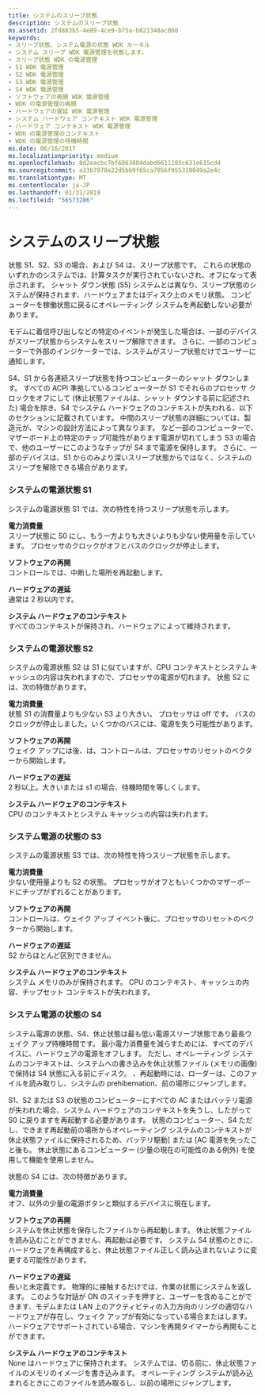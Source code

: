 ```yaml
---
title: システムのスリープ状態
description: システムのスリープ状態
ms.assetid: 2fd883b5-4e89-4ce9-b75a-b821348ac860
keywords:
- スリープ状態、システム電源の状態 WDK カーネル
- システム スリープ WDK 電源管理を状態します。
- スリープ状態 WDK の電源管理
- S1 WDK 電源管理
- S2 WDK 電源管理
- S3 WDK 電源管理
- S4 WDK 電源管理
- ソフトウェアの再開 WDK 電源管理
- WDK の電源管理の再開
- ハードウェアの遅延 WDK 電源管理
- システム ハードウェア コンテキスト WDK 電源管理
- ハードウェア コンテキスト WDK 電源管理
- WDK の電源管理のコンテキスト
- WDK の電源管理の待機時間
ms.date: 06/16/2017
ms.localizationpriority: medium
ms.openlocfilehash: 8d2eacbc7bf6863884dabd6611105c631e615cd4
ms.sourcegitcommit: a33b7978e22d5bb9f65ca7056f955319049a2e4c
ms.translationtype: MT
ms.contentlocale: ja-JP
ms.lasthandoff: 01/31/2019
ms.locfileid: "56573286"
---
```

# <a name="system-sleeping-states"></a>システムのスリープ状態





状態 S1、S2、S3 の場合、および S4 は、スリープ状態です。 これらの状態のいずれかのシステムでは、計算タスクが実行されていないされ、オフになって表示されます。 シャット ダウン状態 (S5) システムとは異なり、スリープ状態のシステムが保持されます、ハードウェアまたはディスク上のメモリ状態。 コンピューターを稼働状態に戻るにオペレーティング システムを再起動しない必要があります。

モデムに着信呼び出しなどの特定のイベントが発生した場合は、一部のデバイスがスリープ状態からシステムをスリープ解除できます。 さらに、一部のコンピューターで外部のインジケーターでは、システムがスリープ状態だけでユーザーに通知します。

S4、S1 から各連続スリープ状態を持つコンピューターのシャット ダウンします。 すべての ACPI 準拠しているコンピューターが S1 でそれらのプロセッサ クロックをオフにして (休止状態ファイルは、シャット ダウンする前に記述された) 場合を除き、S4 でシステム ハードウェアのコンテキストが失われる、以下のセクションに記載されています。 中間のスリープ状態の詳細については、製造元が、マシンの設計方法によって異なります。 など一部のコンピューターで、マザーボード上の特定のチップ可能性があります電源が切れてしまう S3 の場合で、他のユーザーにこのようなチップが S4 まで電源を保持します。 さらに、一部のデバイスは、S1 からのみより深いスリープ状態からではなく、システムのスリープを解除できる場合があります。

### <a name="system-power-state-s1"></a>システムの電源状態 S1

システムの電源状態 S1 では、次の特性を持つスリープ状態を示します。

<a href="" id="power-consumption"></a>**電力消費量**  
スリープ状態に S0 にし、もう一方よりも大きいよりも少ない使用量を示しています。 プロセッサのクロックがオフとバスのクロックが停止します。

<a href="" id="software-resumption"></a>**ソフトウェアの再開**  
コントロールでは、中断した場所を再起動します。

<a href="" id="hardware-latency"></a>**ハードウェアの遅延**  
通常は 2 秒以内です。

<a href="" id="system-hardware-context"></a>**システム ハードウェアのコンテキスト**  
すべてのコンテキストが保持され、ハードウェアによって維持されます。

### <a name="system-power-state-s2"></a>システムの電源状態 S2

システムの電源状態 S2 は S1 に似ていますが、CPU コンテキストとシステム キャッシュの内容は失われますので、プロセッサの電源が切れます。 状態 S2 には、次の特徴があります。

<a href="" id="power-consumption"></a>**電力消費量**  
状態 S1 の消費量よりも少ない S3 より大きい。 プロセッサは off です。 バスのクロックが停止しました。いくつかのバスには、電源を失う可能性があります。

<a href="" id="software-resumption"></a>**ソフトウェアの再開**  
ウェイク アップには後、は、コントロールは、プロセッサのリセットのベクターから開始します。

<a href="" id="hardware-latency"></a>**ハードウェアの遅延**  
2 秒以上。大きいまたは s1 の場合、待機時間を等しくします。

<a href="" id="system-hardware-context"></a>**システム ハードウェアのコンテキスト**  
CPU のコンテキストとシステム キャッシュの内容は失われます。

### <a name="system-power-state-s3"></a>システム電源の状態の S3

システムの電源状態 S3 では、次の特性を持つスリープ状態を示します。

<a href="" id="power-consumption"></a>**電力消費量**  
少ない使用量よりも S2 の状態。 プロセッサがオフともいくつかのマザーボードにチップがずれることがあります。

<a href="" id="software-resumption"></a>**ソフトウェアの再開**  
コントロールは、ウェイク アップ イベント後に、プロセッサのリセットのベクターから開始します。

<a href="" id="hardware-latency"></a>**ハードウェアの遅延**  
S2 からほとんど区別できません。

<a href="" id="system-hardware-context"></a>**システム ハードウェアのコンテキスト**  
システム メモリのみが保持されます。 CPU のコンテキスト、キャッシュの内容、チップセット コンテキストが失われます。

### <a name="system-power-state-s4"></a>システム電源の状態の S4

システム電源の状態、S4、休止状態は最も低い電源スリープ状態であり最長ウェイク アップ待機時間です。 最小電力消費量を減らすためには、すべてのデバイスに、ハードウェアの電源をオフします。 ただし、オペレーティング システムのコンテキストは、システムへの書き込みを休止状態ファイル (メモリの画像) で保持は S4 状態に入る前にディスク。 、再起動時には、ローダーは、このファイルを読み取りし、システムの prehibernation、前の場所にジャンプします。

S1、S2 または S3 の状態のコンピューターにすべての AC またはバッテリ電源が失われた場合、システム ハードウェアのコンテキストを失うし、したがって S0 に戻りますを再起動する必要があります。 状態のコンピューター、S4 ただし、できます再起動前の場所からオペレーティング システムのコンテキストが休止状態ファイルに保持されるため、バッテリ駆動] または [AC 電源を失ったこと後も。 休止状態にあるコンピューター (少量の現在の可能性のある例外) を使用して機能を使用しません。

状態の S4 には、次の特徴があります。

<a href="" id="power-consumption"></a>**電力消費量**  
オフ、以外の少量の電源ボタンと類似するデバイスに現在します。

<a href="" id="software-resumption"></a>**ソフトウェアの再開**  
システムを休止状態を保存したファイルから再起動します。 休止状態ファイルを読み込むことができません、再起動は必要です。 システム S4 状態のときに、ハードウェアを再構成すると、休止状態ファイル正しく読み込まれないように変更する可能性があります。

<a href="" id="hardware-latency"></a>**ハードウェアの遅延**  
長いと未定義です。 物理的に接触するだけでは、作業の状態にシステムを返します。 このような対話が ON のスイッチを押すと、ユーザーを含めることができます、モデムまたは LAN 上のアクティビティの入力方向のリングの適切なハードウェアが存在し、ウェイク アップが有効になっている場合またはします。 ハードウェアでサポートされている場合、マシンを再開タイマーから再開もことができます。

<a href="" id="system-hardware-context"></a>**システム ハードウェアのコンテキスト**  
None はハードウェアに保持されます。 システムでは、切る前に、休止状態ファイルのメモリのイメージを書き込みます。 オペレーティング システムが読み込まれるときにこのファイルを読み取るし、以前の場所にジャンプします。

 

 




